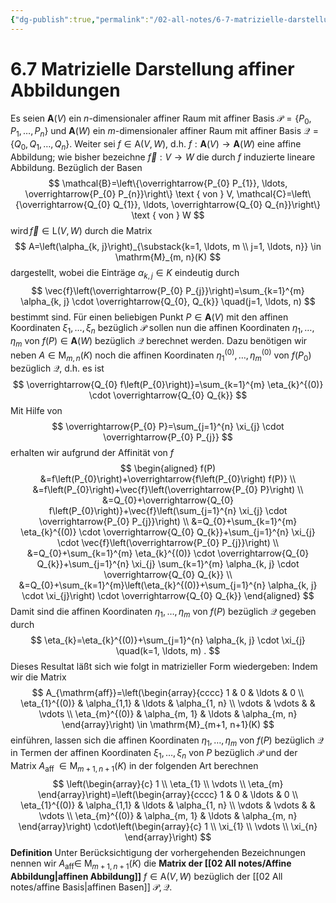```yaml
---
{"dg-publish":true,"permalink":"/02-all-notes/6-7-matrizielle-darstellung-affiner-abbildungen/","dgHomeLink":true,"dgPassFrontmatter":false}
---
```


# 6.7 Matrizielle Darstellung affiner Abbildungen
Es seien $\mathbf{A}(V)$ ein $n$-dimensionaler affiner Raum mit affiner Basis $\mathcal{P}=\left\{P_{0}, P_{1}, \ldots, P_{n}\right\}$ und $\mathbf{A}(W)$ ein $m$-dimensionaler affiner Raum mit affiner Basis $\mathcal{Q}=\left\{Q_{0}, Q_{1}, \ldots, Q_{n}\right\}$. Weiter sei $f \in \mathrm{A}(V, W)$, d.h. $f: \mathbf{A}(V) \longrightarrow \mathbf{A}(W)$ eine affine Abbildung; wie bisher bezeichne $\vec{f}: V \longrightarrow W$ die durch $f$ induzierte lineare Abbildung. Bezüglich der Basen
$$
\mathcal{B}=\left\{\overrightarrow{P_{0} P_{1}}, \ldots, \overrightarrow{P_{0} P_{n}}\right\} \text { von } V, \mathcal{C}=\left\{\overrightarrow{Q_{0} Q_{1}}, \ldots, \overrightarrow{Q_{0} Q_{n}}\right\} \text { von } W
$$
$\operatorname{wird} \vec{f} \in \mathrm{L}(V, W)$ durch die Matrix
$$
A=\left(\alpha_{k, j}\right)_{\substack{k=1, \ldots, m \\ j=1, \ldots, n}} \in \mathrm{M}_{m, n}(K)
$$
dargestellt, wobei die Einträge $\alpha_{k, j} \in K$ eindeutig durch
$$
\vec{f}\left(\overrightarrow{P_{0} P_{j}}\right)=\sum_{k=1}^{m} \alpha_{k, j} \cdot \overrightarrow{Q_{0}, Q_{k}} \quad(j=1, \ldots, n)
$$
bestimmt sind.
Für einen beliebigen Punkt $P \in \mathbf{A}(V)$ mit den affinen Koordinaten $\xi_{1}, \ldots, \xi_{n}$ bezüglich $\mathcal{P}$ sollen nun die affinen Koordinaten $\eta_{1}, \ldots, \eta_{m}$ von $f(P) \in \mathbf{A}(W)$ bezüglich $\mathcal{Q}$ berechnet werden. Dazu benötigen wir neben $A \in \mathrm{M}_{m, n}(K)$ noch die affinen Koordinaten $\eta_{1}^{(0)}, \ldots, \eta_{m}^{(0)}$ von $f\left(P_{0}\right)$ bezüglich $\mathcal{Q}$, d.h. es ist
$$
\overrightarrow{Q_{0} f\left(P_{0}\right)}=\sum_{k=1}^{m} \eta_{k}^{(0)} \cdot \overrightarrow{Q_{0} Q_{k}}
$$
Mit Hilfe von
$$
\overrightarrow{P_{0} P}=\sum_{j=1}^{n} \xi_{j} \cdot \overrightarrow{P_{0} P_{j}}
$$
erhalten wir aufgrund der Affinität von $f$
$$
\begin{aligned}
f(P) &=f\left(P_{0}\right)+\overrightarrow{f\left(P_{0}\right) f(P)} \\
&=f\left(P_{0}\right)+\vec{f}\left(\overrightarrow{P_{0} P}\right) \\
&=Q_{0}+\overrightarrow{Q_{0} f\left(P_{0}\right)}+\vec{f}\left(\sum_{j=1}^{n} \xi_{j} \cdot \overrightarrow{P_{0} P_{j}}\right) \\
&=Q_{0}+\sum_{k=1}^{m} \eta_{k}^{(0)} \cdot \overrightarrow{Q_{0} Q_{k}}+\sum_{j=1}^{n} \xi_{j} \cdot \vec{f}\left(\overrightarrow{P_{0} P_{j}}\right) \\
&=Q_{0}+\sum_{k=1}^{m} \eta_{k}^{(0)} \cdot \overrightarrow{Q_{0} Q_{k}}+\sum_{j=1}^{n} \xi_{j} \sum_{k=1}^{m} \alpha_{k, j} \cdot \overrightarrow{Q_{0} Q_{k}} \\
&=Q_{0}+\sum_{k=1}^{m}\left(\eta_{k}^{(0)}+\sum_{j=1}^{n} \alpha_{k, j} \cdot \xi_{j}\right) \cdot \overrightarrow{Q_{0} Q_{k}}
\end{aligned}
$$
Damit sind die affinen Koordinaten $\eta_{1}, \ldots, \eta_{m}$ von $f(P)$ bezüglich $\mathcal{Q}$ gegeben durch
$$
\eta_{k}=\eta_{k}^{(0)}+\sum_{j=1}^{n} \alpha_{k, j} \cdot \xi_{j} \quad(k=1, \ldots, m) .
$$
Dieses Resultat läßt sich wie folgt in matrizieller Form wiedergeben: Indem wir die Matrix
$$
A_{\mathrm{aff}}=\left(\begin{array}{cccc}
1 & 0 & \ldots & 0 \\
\eta_{1}^{(0)} & \alpha_{1,1} & \ldots & \alpha_{1, n} \\
\vdots & \vdots & & \vdots \\
\eta_{m}^{(0)} & \alpha_{m, 1} & \ldots & \alpha_{m, n}
\end{array}\right) \in \mathrm{M}_{m+1, n+1}(K)
$$
einführen, lassen sich die affinen Koordinaten $\eta_{1}, \ldots, \eta_{m}$ von $f(P)$ bezüglich $\mathcal{Q}$ in Termen der affinen Koordinaten $\xi_{1}, \ldots, \xi_{n}$ von $P$ bezüglich $\mathcal{P}$ und der Matrix $A_{\text {aff }} \in \operatorname{M}_{m+1, n+1}(K)$ in der folgenden Art berechnen
$$
\left(\begin{array}{c}
1 \\
\eta_{1} \\
\vdots \\
\eta_{m}
\end{array}\right)=\left(\begin{array}{cccc}
1 & 0 & \ldots & 0 \\
\eta_{1}^{(0)} & \alpha_{1,1} & \ldots & \alpha_{1, n} \\
\vdots & \vdots & & \vdots \\
\eta_{m}^{(0)} & \alpha_{m, 1} & \ldots & \alpha_{m, n}
\end{array}\right) \cdot\left(\begin{array}{c}
1 \\
\xi_{1} \\
\vdots \\
\xi_{n}
\end{array}\right)
$$
**Definition** Unter Berücksichtigung der vorhergehenden Bezeichnungen nennen wir $A_{\mathrm{aff}} \in$ $\mathrm{M}_{m+1, n+1}(K)$ die **Matrix der [[02 All notes/Affine Abbildung|affinen Abbildung]]** $f \in \mathrm{A}(V, W)$ bezüglich der [[02 All notes/affine Basis|affinen Basen]] $\mathcal{P}, \mathcal{Q}$.
